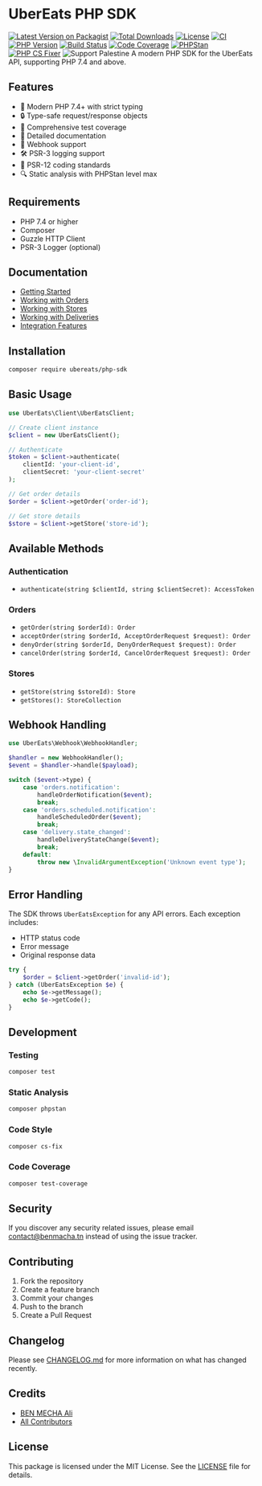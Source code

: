 # UberEats PHP SDK

[![Latest Version on Packagist](https://img.shields.io/packagist/v/ubereats/php-sdk.svg)](https://packagist.org/packages/ubereats/php-sdk)
[![Total Downloads](https://img.shields.io/packagist/dt/ubereats/php-sdk.svg)](https://packagist.org/packages/ubereats/php-sdk)
[![License](https://img.shields.io/github/license/BenMacha/ubereat-php.svg)](LICENSE)
[![CI](https://github.com/BenMacha/ubereat-php/actions/workflows/ci.yml/badge.svg)](https://github.com/BenMacha/ubereat-php/actions/workflows/ci.yml)
[![PHP Version](https://img.shields.io/packagist/php-v/ubereats/php-sdk.svg)](composer.json)
[![Build Status](https://img.shields.io/github/actions/workflow/status/BenMacha/ubereat-php/ci.yml?branch=main)](https://github.com/BenMacha/ubereat-php/actions)
[![Code Coverage](https://img.shields.io/codecov/c/github/BenMacha/ubereat-php)](https://codecov.io/gh/BenMacha/ubereat-php)
[![PHPStan](https://img.shields.io/badge/PHPStan-max-brightgreen.svg)](https://github.com/phpstan/phpstan)
[![PHP CS Fixer](https://img.shields.io/badge/PHP%20CS%20Fixer-PSR--12-brightgreen.svg)](https://github.com/PHP-CS-Fixer/PHP-CS-Fixer)
![Support Palestine](https://img.shields.io/badge/🇵🇸%20Support-Palestine-008000?style=flat&logo=data:image/svg+xml;base64,...)
A modern PHP SDK for the UberEats API, supporting PHP 7.4 and above.

## Features

- 🚀 Modern PHP 7.4+ with strict typing
- 🔒 Type-safe request/response objects
- 🧪 Comprehensive test coverage
- 📝 Detailed documentation
- 🔄 Webhook support
- 🛠️ PSR-3 logging support
- 🎯 PSR-12 coding standards
- 🔍 Static analysis with PHPStan level max

## Requirements

- PHP 7.4 or higher
- Composer
- Guzzle HTTP Client
- PSR-3 Logger (optional)

## Documentation

- [Getting Started](docs/getting-started.md)
- [Working with Orders](docs/orders.md)
- [Working with Stores](docs/stores.md)
- [Working with Deliveries](docs/deliveries.md)
- [Integration Features](docs/integration.md)

## Installation

```bash
composer require ubereats/php-sdk
```

## Basic Usage

```php
use UberEats\Client\UberEatsClient;

// Create client instance
$client = new UberEatsClient();

// Authenticate
$token = $client->authenticate(
    clientId: 'your-client-id',
    clientSecret: 'your-client-secret'
);

// Get order details
$order = $client->getOrder('order-id');

// Get store details
$store = $client->getStore('store-id');
```

## Available Methods

### Authentication
- `authenticate(string $clientId, string $clientSecret): AccessToken`

### Orders
- `getOrder(string $orderId): Order`
- `acceptOrder(string $orderId, AcceptOrderRequest $request): Order`
- `denyOrder(string $orderId, DenyOrderRequest $request): Order`
- `cancelOrder(string $orderId, CancelOrderRequest $request): Order`

### Stores
- `getStore(string $storeId): Store`
- `getStores(): StoreCollection`

## Webhook Handling

```php
use UberEats\Webhook\WebhookHandler;

$handler = new WebhookHandler();
$event = $handler->handle($payload);

switch ($event->type) {
    case 'orders.notification':
        handleOrderNotification($event);
        break;
    case 'orders.scheduled.notification':
        handleScheduledOrder($event);
        break;
    case 'delivery.state_changed':
        handleDeliveryStateChange($event);
        break;
    default:
        throw new \InvalidArgumentException('Unknown event type');
}
```

## Error Handling

The SDK throws `UberEatsException` for any API errors. Each exception includes:
- HTTP status code
- Error message
- Original response data

```php
try {
    $order = $client->getOrder('invalid-id');
} catch (UberEatsException $e) {
    echo $e->getMessage();
    echo $e->getCode();
}
```

## Development

### Testing

```bash
composer test
```

### Static Analysis

```bash
composer phpstan
```

### Code Style

```bash
composer cs-fix
```

### Code Coverage

```bash
composer test-coverage
```

## Security

If you discover any security related issues, please email contact@benmacha.tn instead of using the issue tracker.

## Contributing

1. Fork the repository
2. Create a feature branch
3. Commit your changes
4. Push to the branch
5. Create a Pull Request

## Changelog

Please see [CHANGELOG.md](CHANGELOG.md) for more information on what has changed recently.

## Credits

- [BEN MECHA Ali](https://github.com/benmacha)
- [All Contributors](../../contributors)

## License

This package is licensed under the MIT License. See the [LICENSE](LICENSE) file for details.


